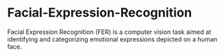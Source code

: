 # Facial-Expression-Recognition
Facial Expression Recognition (FER) is a computer vision task aimed at identifying and categorizing emotional expressions depicted on a human face. 

